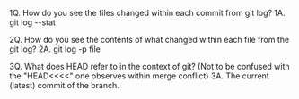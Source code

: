 1Q. How do you see the files changed within each commit from git log?
1A. git log --stat

2Q. How do you see the contents of what changed within each file from the git log?
2A. git log -p file

3Q. What does HEAD refer to in the context of git? (Not to be confused with the "HEAD<<<<" one observes within merge conflict)
3A. The current (latest) commit of the branch.